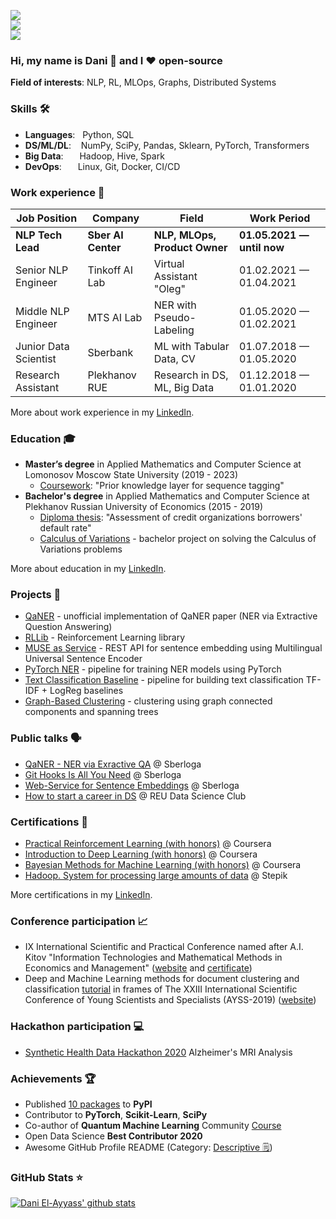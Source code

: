 ![](https://komarev.com/ghpvc/?username=dayyass&color=36b812)<br>
![](https://img.shields.io/github/followers/dayyass?style=social)<br>
![](https://img.shields.io/github/stars/dayyass?style=social)<br>

### Hi, my name is Dani 👋 and I ❤️ open-source

**Field of interests**: NLP, RL, MLOps, Graphs, Distributed Systems

### Skills 🛠️
- **Languages**: &nbsp;       Python, SQL
- **DS/ML/DL**: &nbsp;&nbsp;  NumPy, SciPy, Pandas, Sklearn, PyTorch, Transformers
- **Big Data**:  &emsp;&nbsp; Hadoop, Hive, Spark
- **DevOps**:  &ensp;&nbsp;   Linux, Git, Docker, CI/CD

### Work experience 👔
| Job Position          | Company            | Field                         | Work Period                |
| --------------------- | ------------------ | ----------------------------- | -------------------------- |
| **NLP Tech Lead**     | **Sber AI Сenter** | **NLP, MLOps, Product Owner** | **01.05.2021 — until now** |
| Senior NLP Engineer   | Tinkoff AI Lab     | Virtual Assistant "Oleg"      | 01.02.2021 — 01.04.2021    |
| Middle NLP Engineer   | MTS AI Lab         | NER with Pseudo-Labeling      | 01.05.2020 — 01.02.2021    |
| Junior Data Scientist | Sberbank           | ML with Tabular Data, CV      | 01.07.2018 — 01.05.2020    |
| Research Assistant    | Plekhanov RUE      | Research in DS, ML, Big Data  | 01.12.2018 — 01.01.2020    |

More about work experience in my [LinkedIn](https://www.linkedin.com/in/dayyass/).

### Education 🎓
- **Master’s degree** in Applied Mathematics and Computer Science at Lomonosov Moscow State University (2019 - 2023)
  - [Coursework](https://github.com/dayyass/prior-knowledge-layer-for-sequence-tagging): "Prior knowledge layer for sequence tagging"
- **Bachelor's degree** in Applied Mathematics and Computer Science at Plekhanov Russian University of Economics (2015 - 2019)
  - [Diploma thesis](https://github.com/dayyass/bachelor-diploma): "Assessment of credit organizations borrowers' default rate"
  - [Calculus of Variations](https://github.com/dayyass/calculus-of-variations) - bachelor project on solving the Calculus of Variations problems

More about education in my [LinkedIn](https://www.linkedin.com/in/dayyass/).

### Projects 🐾
- [QaNER](https://github.com/dayyass/QaNER) - unofficial implementation of QaNER paper (NER via Extractive Question Answering)
- [RLLib](https://github.com/dayyass/rllib) - Reinforcement Learning library
- [MUSE as Service](https://github.com/dayyass/muse-as-service) - REST API for sentence embedding using Multilingual Universal Sentence Encoder
- [PyTorch NER](https://github.com/dayyass/pytorch-ner) - pipeline for training NER models using PyTorch
- [Text Classification Baseline](https://github.com/dayyass/text-classification-baseline) - pipeline for building text classification TF-IDF + LogReg baselines
- [Graph-Based Clustering](https://github.com/dayyass/graph-based-clustering) - clustering using graph connected components and spanning trees

### Public talks 🗣
- [QaNER - NER via Exractive QA](https://youtu.be/JRec8FpjhpM) @ Sberloga
- [Git Hooks Is All You Need](https://youtu.be/92OMAtdVIAs) @ Sberloga
- [Web-Service for Sentence Embeddings](https://youtu.be/ZayiaA84oXg) @ Sberloga
- [How to start a career in DS](https://youtu.be/_YrX25CpJWs) @ REU Data Science Club

### Certifications 📜
- [Practical Reinforcement Learning (with honors)](https://www.coursera.org/account/accomplishments/certificate/AUVVSHZFH7XZ) @ Coursera
- [Introduction to Deep Learning (with honors)](https://www.coursera.org/account/accomplishments/certificate/D4VMH74AJHHK) @ Coursera
- [Bayesian Methods for Machine Learning (with honors)](https://www.coursera.org/account/accomplishments/certificate/5R62SGB3G6GF) @ Coursera
- [Hadoop. System for processing large amounts of data](https://stepik.org/cert/166893) @ Stepik

More certifications in my [LinkedIn](https://www.linkedin.com/in/dayyass/).

### Conference participation 📈
- IX International Scientific and Practical Conference named after A.I. Kitov "Information Technologies and Mathematical Methods in Economics and Management" ([website](https://it-mm.rea.ru/eng) and [certificate](https://it-mm.rea.ru/uploads/arhiv/2019/sertificat/299.pdf))
- Deep and Machine Learning methods for document clustering and classification [tutorial](https://indico-hlit.jinr.ru/event/146/overview) in frames of The XXIII International Scientific Conference of Young Scientists and Specialists (AYSS-2019) ([website](https://indico.jinr.ru/event/756/))

### Hackathon participation 💻
- [Synthetic Health Data Hackathon 2020](https://github.com/dayyass/synthetic_health_data_hackathon_2020) Alzheimer's MRI Analysis

### Achievements 🏆
- Published [10 packages](https://pypi.org/user/dayyass/) to **PyPI**
- Contributor to **PyTorch**, **Scikit-Learn**, **SciPy**
- Co-author of **Quantum Machine Learning** Community [Course](https://github.com/SemyonSinchenko/qmlcourse)
- Open Data Science **Best Contributor 2020**
- Awesome GitHub Profile README (Category: [Descriptive 🗒](https://github.com/abhisheknaiidu/awesome-github-profile-readme#descriptive-))

### GitHub Stats ⭐
[![Dani El-Ayyass' github stats](https://github-readme-stats.vercel.app/api?username=dayyass&show_icons=true)](https://github.com/anuraghazra/github-readme-stats)
